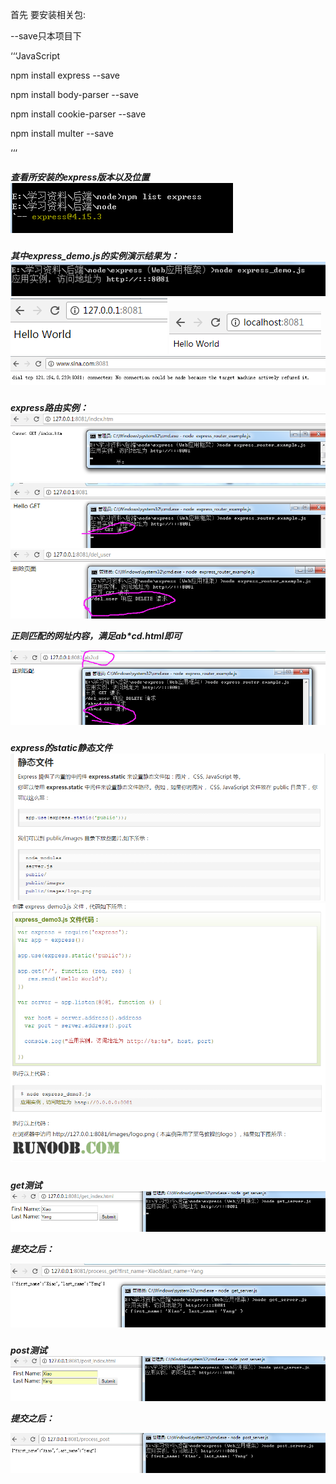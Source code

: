 首先 要安装相关包:

--save只本项目下	

‘‘‘JavaScript

npm install express --save

npm install body-parser --save
  
npm install cookie-parser --save

npm install multer --save

‘‘‘		

<h5> 查看所安装的express版本以及位置

<img src="express.png">


<h5> 其中express_demo.js的实例演示结果为：

<img src="express_demo_cmd.png">

<img src="express_demo_1.png">

<img src="express_demo_2.png">

<img src="express_demo_3.png">

<h5> express路由实例：

<img src="express_router_example_1.png">

<img src="express_router_example_2.png">

<img src="express_router_example_3.png">

正则匹配的网址内容，满足ab*cd.html即可

<img src="express_router_example_4.png">

<h5> express的static静态文件
<img src="static_1.png">
<img src="static_2.png">

<h5> get测试

<img src="get_server_1.png">

提交之后：

<img src="get_server_2.png">

<h5> post测试

<img src="post_server_1.png">

提交之后：

<img src="post_server_2.png">